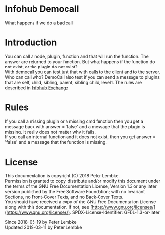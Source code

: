 # Infohub Democall

What happens if we do a bad call

# Introduction

You can call a node, plugin, function and that will run the function. The answer are returned to your function. But what
happens if the function do not exist, or the plugin do not exist?  
With democall you can test just that with calls to the client and to the server.  
Who can call who? DemoCall also test if you can send a message to plugins that are self, child, sibling, parent, sibling
child, level1. The rules are described in [Infohub Exchange](plugin,infohub_exchange)

# Rules

If you call a missing plugin or a missing cmd function then you get a message back with answer = 'false' and a message
that the plugin is missing. It really does not matter why it fails.  
If you call an internal function and it does not exist, then you get answer = 'false' and a message that the function is
missing.

# License

This documentation is copyright (C) 2018 Peter Lembke.  
Permission is granted to copy, distribute and/or modify this document under the terms of the GNU Free Documentation
License, Version 1.3 or any later version published by the Free Software Foundation; with no Invariant Sections, no
Front-Cover Texts, and no Back-Cover Texts.  
You should have received a copy of the GNU Free Documentation License along with this documentation. If not,
see [https://www.gnu.org/licenses/](https://www.gnu.org/licenses/). SPDX-License-Identifier: GFDL-1.3-or-later

Since 2018-05-19 by Peter Lembke  
Updated 2019-03-11 by Peter Lembke  
